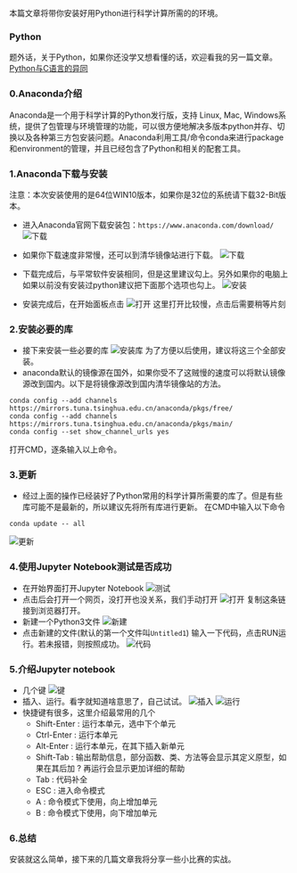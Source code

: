 本篇文章将带你安装好用Python进行科学计算所需的的环境。

### Python
题外话，关于Python，如果你还没学又想看懂的话，欢迎看我的另一篇文章。[Python与C语言的异同](https://mp.weixin.qq.com/s?__biz=MzUzOTczMTQyOA==&mid=2247483659&idx=1&sn=881b83f05b883d6b4814ae26dbddf7a9&chksm=fac2b580cdb53c960c806e1c28b3034840059c9d5726078d23dc38942e2dccb8e7e74fb2516a#rd)
### 0.Anaconda介绍
Anaconda是一个用于科学计算的Python发行版，支持 Linux, Mac, Windows系统，提供了包管理与环境管理的功能，可以很方便地解决多版本python并存、切换以及各种第三方包安装问题。Anaconda利用工具/命令conda来进行package和environment的管理，并且已经包含了Python和相关的配套工具。

### 1.Anaconda下载与安装
注意：本次安装使用的是64位WIN10版本，如果你是32位的系统请下载32-Bit版本。
- 进入Anaconda官网下载安装包：`https://www.anaconda.com/download/`
![下载](https://github.com/wmpscc/DataMiningNotesAndPractice/tree/master/img/1.jpg)
- 如果你下载速度非常慢，还可以到清华镜像站进行下载。
![下载](https://github.com/wmpscc/DataMiningNotesAndPractice/tree/master/img/5.jpg)

- 下载完成后，与平常软件安装相同，但是这里建议勾上。另外如果你的电脑上如果以前没有安装过python建议把下面那个选项也勾上。
![安装](https://github.com/wmpscc/DataMiningNotesAndPractice/tree/master/img/2.jpg)

- 安装完成后，在开始面板点击
![打开](https://github.com/wmpscc/DataMiningNotesAndPractice/tree/master/img/3.jpg)
这里打开比较慢，点击后需要稍等片刻
### 2.安装必要的库
- 接下来安装一些必要的库
![安装库](https://github.com/wmpscc/DataMiningNotesAndPractice/tree/master/img/4.jpg)
为了方便以后使用，建议将这三个全部安装。
- anaconda默认的镜像源在国外，如果你受不了这贼慢的速度可以将默认镜像源改到国内。以下是将镜像源改到国内清华镜像站的方法。
``` 
conda config --add channels https://mirrors.tuna.tsinghua.edu.cn/anaconda/pkgs/free/
conda config --add channels https://mirrors.tuna.tsinghua.edu.cn/anaconda/pkgs/main/
conda config --set show_channel_urls yes
```
打开CMD，逐条输入以上命令。
### 3.更新
- 经过上面的操作已经装好了Python常用的科学计算所需要的库了。但是有些库可能不是最新的，所以建议先将所有库进行更新。
在CMD中输入以下命令
```
conda update -- all
```
![更新](https://github.com/wmpscc/DataMiningNotesAndPractice/tree/master/img/6.jpg)

### 4.使用Jupyter Notebook测试是否成功
- 在开始界面打开Jupyter Notebook
![测试](https://github.com/wmpscc/DataMiningNotesAndPractice/tree/master/img/7.jpg)
- 点击后会打开一个网页，没打开也没关系，我们手动打开
![打开](https://github.com/wmpscc/DataMiningNotesAndPractice/tree/master/img/8.jpg)
复制这条链接到浏览器打开。
- 新建一个Python3文件
![新建](https://github.com/wmpscc/DataMiningNotesAndPractice/tree/master/img/9.jpg)
- 点击新建的文件(默认的第一个文件叫`Untitled1`)
输入一下代码，点击RUN运行。若未报错，则按照成功。
![代码](https://github.com/wmpscc/DataMiningNotesAndPractice/tree/master/img/10.jpg)

### 5.介绍Jupyter notebook
- 几个键
![键](https://github.com/wmpscc/DataMiningNotesAndPractice/tree/master/img/11.jpg)
- 插入、运行。看字就知道啥意思了，自己试试。
![插入](https://github.com/wmpscc/DataMiningNotesAndPractice/tree/master/img/12.jpg)
![运行](https://github.com/wmpscc/DataMiningNotesAndPractice/tree/master/img/13.jpg)
- 快捷键有很多，这里介绍最常用的几个
  - Shift-Enter : 运行本单元，选中下个单元
  - Ctrl-Enter : 运行本单元
  - Alt-Enter : 运行本单元，在其下插入新单元
  - Shift-Tab : 输出帮助信息，部分函数、类、方法等会显示其定义原型，如果在其后加 ? 再运行会显示更加详细的帮助
  - Tab : 代码补全
  - ESC : 进入命令模式
  - A : 命令模式下使用，向上增加单元
  - B : 命令模式下使用，向下增加单元

### 6.总结
安装就这么简单，接下来的几篇文章我将分享一些小比赛的实战。




